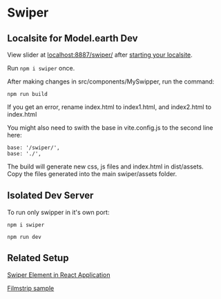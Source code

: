 # Swiper

## Localsite for Model.earth Dev

View slider at [localhost:8887/swiper/](http://localhost:8887/swiper/) after [starting your localsite](https://model.earth/localsite/start/steps/).

Run `npm i swiper` once.

After making changes in src/components/MySwipper, run the command:

	npm run build

If you get an error, rename index.html to index1.html, and index2.html to index.html

You might also need to swith the base in vite.config.js to the second line here:

	base: '/swiper/',
 	base: './',

The build will generate new css, js files and index.html in dist/assets.  
Copy the files generated into the main swiper/assets folder.  

## Isolated Dev Server

To run only swipper in it's own port:

	npm i swiper

	npm run dev


## Related Setup

[Swiper Element in React Application](https://www.freecodecamp.org/news/how-to-set-up-swiper-element-in-a-react-application/)

[Filmstrip sample](https://www.sliderrevolution.com/templates/wordpress-media-gallery/)